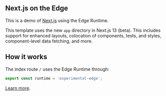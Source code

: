 ## Next.js on the Edge

This is a demo of [Next.js](https://nextjs.org) using the Edge Runtime.

This template uses the new `app` directory in Next.js 13 (beta). This includes support for enhanced layouts, colocation of components, tests, and styles, component-level data fetching, and more.

## How it works

The index route `/` uses the Edge Runtime through:

```js
export const runtime = 'experimental-edge';
```

[Learn more](https://beta.nextjs.org/docs/rendering/edge-and-nodejs-runtimes).
